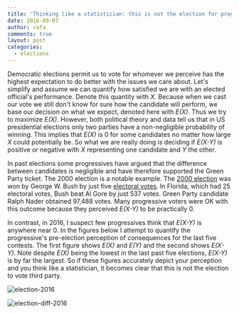 ```yaml
---
title: 'Thinking like a statistician: this is not the election for progressives to vote third party'
date: 2016-09-07
author: rafa
comments: true
layout: post
categories:
  - elections
---
```


Democratic elections permit us to vote for whomever we perceive has
the highest expectation to do better with the issues we care about. Let's
simplify and assume we can quantify how satisfied we are with an
elected official's performance. Denote this quantity with _X_. Because
when we cast our vote we still don't know for sure how the candidate
will perform, we base our decision on what we expect, denoted here with
_E(X)_. Thus we try to maximize _E(X)_. However, both political theory
and data tell us that in US presidential elections only two parties
have a non-negligible probability of winning. This implies that
_E(X)_ is 0 for some candidates no matter how large _X_ could
potentially be. So what we are really doing is deciding if _E(X-Y)_ is
positive or negative with _X_ representing one candidate and _Y_ the
other.

In past elections some progressives have argued that the difference
between candidates is negligible and have therefore supported the Green Party
ticket. The 2000 election is a notable example. The
[2000 election](https://en.wikipedia.org/wiki/United_States_presidential_election,_2000)
was won by George W. Bush by just five [electoral votes](https://en.wikipedia.org/wiki/Electoral_College_(United_States)). In Florida,
which had 25 electoral votes, Bush beat Al
Gore by just 537 votes. Green Party candidate Ralph
Nader obtained 97,488 votes. Many progressive voters were OK with this
outcome because they perceived _E(X-Y)_ to be practically 0.

In contrast, in 2016, I suspect few progressives think that
_E(X-Y)_ is anywhere near 0. In the figures below I attempt to
quantify the progressive's pre-election perception of consequences for
the last five contests. The first 
figure shows _E(X)_ and _E(Y)_ and the second shows _E(X-Y)_. Note
despite _E(X)_ being the lowest in the last past five elections,
_E(X-Y)_ is by far the largest. So if these figures accurately depict
your perception and you think
like a statistician, it becomes clear that this is not the election to
vote third party. 

![election-2016](https://raw.githubusercontent.com/simplystats/simplystats.github.io/master/_images/election.png)

![election-diff-2016](https://raw.githubusercontent.com/simplystats/simplystats.github.io/master/_images/election-diff.png)
